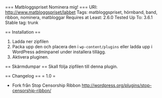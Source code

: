 === Matbloggspriset Nominera mig! ===
URI: http://www.matbloggspriset/labbet
Tags: matbloggspriset, hörnband, band, ribbon, nominera, matbloggar
Requires at Least: 2.6.0
Tested Up To: 3.6.1
Stable tag: trunk

== Installation ==

1. Ladda ner zipfilen
2. Packa upp den och placera den i `wp-content/plugins` eller ladda upp i WordPress adminpanel under installera tillägg. 
3. Aktivera pluginen.

== Skärmdumpar ==
Skall följa zipfilen till denna plugin.

== Changelog ==
= 1.0 =
* Fork från Stop Censorship Ribbon
http://wordpress.org/plugins/stop-censorship-ribbon/

